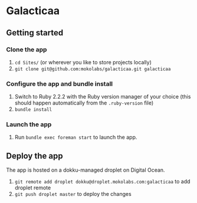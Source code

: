 Galacticaa
==========

## Getting started

### Clone the app
1. `cd Sites/` (or wherever you like to store projects locally)
2. `git clone git@github.com:mokolabs/galacticaa.git galacticaa`

### Configure the app and bundle install
1. Switch to Ruby 2.2.2 with the Ruby version manager of your choice (this
should happen automatically from the `.ruby-version` file)
2. `bundle install`

### Launch the app
1. Run `bundle exec foreman start` to launch the app.

## Deploy the app
The app is hosted on a dokku-managed droplet on Digital Ocean.

1. `git remote add droplet dokku@droplet.mokolabs.com:galacticaa` to add droplet remote
2. `git push droplet master` to deploy the changes
